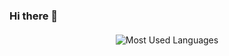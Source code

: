 ### Hi there 👋

<h4 align="center"></h4>

<p align="center"><img src="https://github-readme-stats.vercel.app/api/top-langs/?username=gustavopradof&hide=CMake&layout=compact" alt="Most Used Languages"  /></p>

<!--
**gustavopradof/gustavopradof** is a ✨ _special_ ✨ repository because its `README.md` (this file) appears on your GitHub profile.
aa
Here are some ideas to get you started:

- 🔭 I’m currently working on ...
- 🌱 I’m currently learning ...
- 👯 I’m looking to collaborate on ...
- 🤔 I’m looking for help with ...
- 💬 Ask me about ...
- 📫 How to reach me: ...
- 😄 Pronouns: ...
- ⚡ Fun fact: ...
-->

